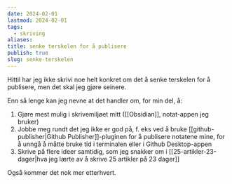 ```yaml
---
date: 2024-02-01
lastmod: 2024-02-01
tags:
  - skriving
aliases: 
title: senke terskelen for å publisere
publish: true
slug: senke-terskelen
---
```


Hittil har jeg ikke skrivi noe helt konkret om det å senke terskelen for å publisere, men det skal jeg gjøre seinere.

Enn så lenge kan jeg nevne at det handler om, for min del, å:
1. Gjøre mest mulig i skrivemiljøet mitt ([[Obsidian]], notat-appen jeg bruker)
2. Jobbe meg rundt det jeg ikke er god på, f. eks ved å bruke [[github-publisher|Github Publisher]]-pluginen for å publisere notatene mine, for å unngå å måtte bruke tid i terminalen eller i Github Desktop-appen
3. Skrive på flere ideer samtidig, som jeg snakker om i [[25-artikler-23-dager|hva jeg lærte av å skrive 25 artikler på 23 dager]]

Også kommer det nok mer etterhvert.
